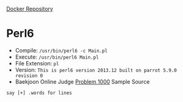 [Docker Repository](https://registry.hub.docker.com/u/baekjoon/onlinejudge-perl)

# Perl6 

* Compile: `/usr/bin/perl6 -c Main.pl`
* Execute: `/usr/bin/perl6 Main.pl`
* File Extension: `pl`
* Version: `This is perl6 version 2013.12 built on parrot 5.9.0 revision 0`
* Baekjoon Online Judge [Problem 1000](https://www.acmicpc.net/problem/1000) Sample Source
````
say [+] .words for lines
````


